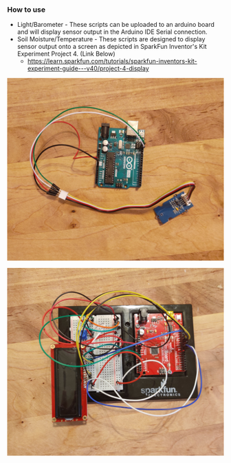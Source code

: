 ### How to use
 
* Light/Barometer - These scripts can be uploaded to an arduino board and will display sensor output in the Arduino IDE Serial connection.
* Soil Moisture/Temperature - These scripts are designed to display sensor output onto a screen as depicted in SparkFun Inventor's Kit Experiment Project 4. (Link Below)
     *  https://learn.sparkfun.com/tutorials/sparkfun-inventors-kit-experiment-guide---v40/project-4-display
     
     
![](./Economical_Sensors_and_Imaging/images/Sensor_1.jpg)

![](./Economical_Sensors_and_Imaging/images/Sensor_2.jpg)
